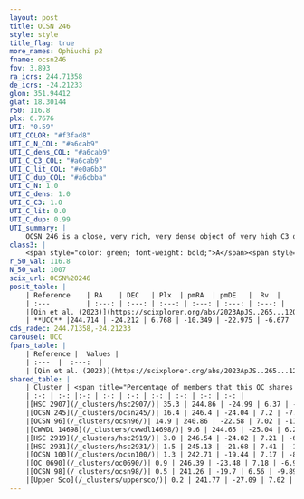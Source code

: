 ```yaml
---
layout: post
title: OCSN 246
style: style
title_flag: true
more_names: Ophiuchi p2
fname: ocsn246
fov: 3.893
ra_icrs: 244.71358
de_icrs: -24.21233
glon: 351.94412
glat: 18.30144
r50: 116.8
plx: 6.7676
UTI: "0.59"
UTI_COLOR: "#f3fad8"
UTI_C_N_COL: "#a6cab9"
UTI_C_dens_COL: "#a6cab9"
UTI_C_C3_COL: "#a6cab9"
UTI_C_lit_COL: "#e0a6b3"
UTI_C_dup_COL: "#a6cbba"
UTI_C_N: 1.0
UTI_C_dens: 1.0
UTI_C_C3: 1.0
UTI_C_lit: 0.0
UTI_C_dup: 0.99
UTI_summary: |
    OCSN 246 is a close, very rich, very dense object of very high C3 quality. It was recently reported in the literature.This is a unique object, which shares a very small percentage of members with at least one previously reported entry, and a small percentage with at least one entry reported in the same catalogue.
class3: |
    <span style="color: green; font-weight: bold;">A</span><span style="color: green; font-weight: bold;">A</span>
r_50_val: 116.8
N_50_val: 1007
scix_url: OCSN%20246
posit_table: |
    | Reference    | RA    | DEC   | Plx  | pmRA  | pmDE   |  Rv  |
    | :---         | :---: | :---: | :---: | :---: | :---: | :---: |
    |[Qin et al. (2023)](https://scixplorer.org/abs/2023ApJS..265...12Q) | 244.95 | -24.49 | 6.74 | -10.54 | -22.65 | -5.63 |
    | **UCC** |244.714 | -24.212 | 6.768 | -10.349 | -22.975 | -6.677 | 
cds_radec: 244.71358,-24.21233
carousel: UCC
fpars_table: |
    | Reference |  Values |
    | :---  |  :---:  |
    | [Qin et al. (2023)](https://scixplorer.org/abs/2023ApJS..265...12Q) | `E(B-V)=0.26, m-M=6.69, logt=6.95` |
shared_table: |
    | Cluster | <span title="Percentage of members that this OC shares with the ones listed">%</span>   | RA   | DEC   | Plx   | pmRA  | pmDE  | Rv | UTI |
    | :-: | :-: |:-: | :-: | :-: | :-: | :-: | :-: | :-: |
    |[HSC 2907](/_clusters/hsc2907/)| 35.3 | 244.86 | -24.99 | 6.37 | -10.63 | -21.5 | -5.44 |0.0 |
    |[OCSN 245](/_clusters/ocsn245/)| 16.4 | 246.4 | -24.04 | 7.2 | -7.05 | -25.65 | -7.74 |0.53 |
    |[OCSN 96](/_clusters/ocsn96/)| 14.9 | 240.86 | -22.58 | 7.02 | -11.74 | -23.9 | -7.43 |0.45 |
    |[CWWDL 14698](/_clusters/cwwdl14698/)| 9.6 | 244.65 | -25.04 | 6.28 | -10.79 | -21.61 | -4.49 |0.0 |
    |[HSC 2919](/_clusters/hsc2919/)| 3.0 | 246.54 | -24.02 | 7.21 | -6.81 | -25.98 | -8.44 |0.0 |
    |[HSC 2931](/_clusters/hsc2931/)| 1.5 | 245.13 | -21.68 | 7.41 | -11.33 | -25.07 | -5.21 |0.27 |
    |[OCSN 100](/_clusters/ocsn100/)| 1.3 | 242.71 | -19.44 | 7.17 | -8.76 | -24.38 | -7.18 |0.66 |
    |[OC 0690](/_clusters/oc0690/)| 0.9 | 246.39 | -23.48 | 7.18 | -6.96 | -25.51 | -7.74 |0.48 |
    |[OCSN 98](/_clusters/ocsn98/)| 0.5 | 241.26 | -19.7 | 6.56 | -9.89 | -21.69 | -7.92 |0.66 |
    |[Upper Sco](/_clusters/uppersco/)| 0.2 | 241.77 | -27.09 | 7.02 | -15.58 | -23.3 | -1.41 |0.22 |
---
```

